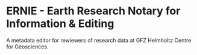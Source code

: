 # ERNIE - Earth Research Notary for Information & Editing
A metadata editor for rewiewers of research data at GFZ Helmholtz Centre for Geosciences.